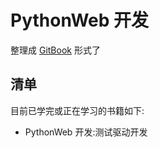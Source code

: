 # PythonWeb 开发
整理成 [GitBook](https://github.com/L1nwatch/PythonWeb.git) 形式了

## 清单
目前已学完或正在学习的书籍如下:
* PythonWeb 开发:测试驱动开发